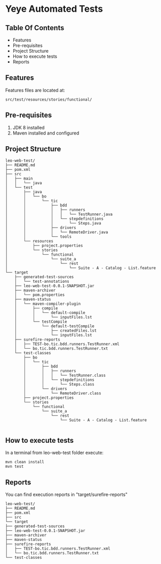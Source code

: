 #  Yeye Automated Tests

## Table Of Contents
* Features
* Pre-requisites
* Project Structure
* How to execute tests
* Reports

##  Features
Features files are located at:
```
src/test/resources/stories/functional/

```

##  Pre-requisites

1. JDK 8 installed
2. Maven installed and configured

##  Project Structure

```
leo-web-test/
├── README.md
├── pom.xml
├── src
│   ├── main
│   │   └── java
│   └── test
│       ├── java
│       │   └── bo
│       │       └── tic
│       │           ├── bdd
│       │           │   ├── runners
│       │           │   │   └── TestRunner.java
│       │           │   └── stepdefinitions
│       │           │       └── Steps.java
│       │           ├── drivers
│       │           │   └── RemoteDriver.java
│       │           └── tools
│       └── resources
│           ├── project.properties
│           └── stories
│               └── functional
│                   └── suite_a
│                       └── rest
│                           └── Suite - A - Catalog - List.feature
└── target
    ├── generated-test-sources
    │   └── test-annotations
    ├── leo-web-test-0.0.1-SNAPSHOT.jar
    ├── maven-archiver
    │   └── pom.properties
    ├── maven-status
    │   └── maven-compiler-plugin
    │       ├── compile
    │       │   └── default-compile
    │       │       └── inputFiles.lst
    │       └── testCompile
    │           └── default-testCompile
    │               ├── createdFiles.lst
    │               └── inputFiles.lst
    ├── surefire-reports
    │   ├── TEST-bo.tic.bdd.runners.TestRunner.xml
    │   └── bo.tic.bdd.runners.TestRunner.txt
    └── test-classes
        ├── bo
        │   └── tic
        │       ├── bdd
        │       │   ├── runners
        │       │   │   └── TestRunner.class
        │       │   └── stepdefinitions
        │       │       └── Steps.class
        │       └── drivers
        │           └── RemoteDriver.class
        ├── project.properties
        └── stories
            └── functional
                └── suite_a
                    └── rest
                        └── Suite - A - Catalog - List.feature


```

##  How to execute tests

In a terminal from leo-web-test folder execute:

```
mvn clean install
mvn test

```

##  Reports
You can find execution reports in "target/surefire-reports"

```
leo-web-test/
├── README.md
├── pom.xml
├── src
└── target
├── generated-test-sources
├── leo-web-test-0.0.1-SNAPSHOT.jar
├── maven-archiver
├── maven-status
├── surefire-reports
│   ├── TEST-bo.tic.bdd.runners.TestRunner.xml
│   └── bo.tic.bdd.runners.TestRunner.txt
└── test-classes

``` 